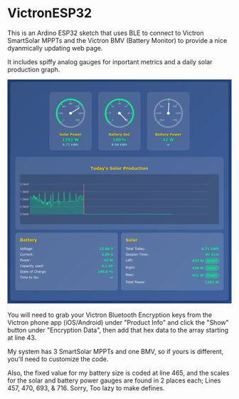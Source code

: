 # VictronESP32

This is an Ardino ESP32 sketch that uses BLE to connect to Victron SmartSolar MPPTs and the Victron BMV (Battery Monitor) to provide a nice dyanmically updating web page.

It includes spiffy analog gauges for inportant metrics and a daily solar production graph.

![Screenshot](https://github.com/ingineerix/VictronESP32/blob/main/example-screenshot.png?raw=true)

You will need to grab your Victron Bluetooth Encryption keys from the Victron phone app (iOS/Android) under "Product Info" and click the "Show" button under "Encryption Data", then add that hex data to the array starting at line 43.

My system has 3 SmartSolar MPPTs and one BMV, so if yours is different, you'll need to customize the code.

Also, the fixed value for my battery size is coded at line 465, and the scales for the solar and battery power gauges are found in 2 places each; Lines 457, 470, 693, & 716.   Sorry, Too lazy to make defines.
